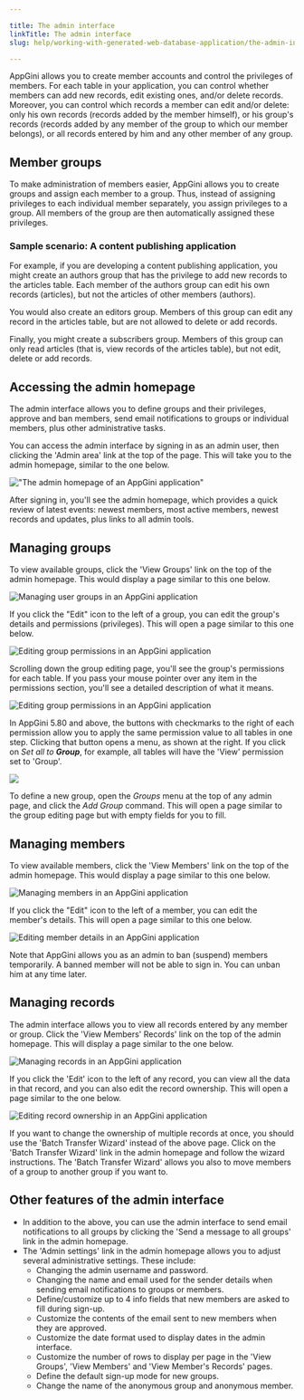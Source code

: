 ```yaml
---

title: The admin interface
linkTitle: The admin interface
slug: help/working-with-generated-web-database-application/the-admin-interface

---
```




AppGini allows you to create member accounts and control the privileges
of members. For each table in your application, you can control whether
members can add new records, edit existing ones, and/or delete records.
Moreover, you can control which records a member can edit and/or delete:
only his own records (records added by the member himself), or his
group's records (records added by any member of the group to which our
member belongs), or all records entered by him and any other member of
any group.

## Member groups

To make administration of members easier, AppGini allows you to create
groups and assign each member to a group. Thus, instead of assigning
privileges to each individual member separately, you assign privileges
to a group. All members of the group are then automatically assigned
these privileges.

### Sample scenario: A content publishing application

For example, if you are developing a content publishing application, you
might create an authors group that has the privilege to add new records
to the articles table. Each member of the authors group can edit his own
records (articles), but not the articles of other members (authors).

You would also create an editors group. Members of this group can edit
any record in the articles table, but are not allowed to delete or add
records.

Finally, you might create a subscribers group. Members of this group can
only read articles (that is, view records of the articles table), but
not edit, delete or add records.

## Accessing the admin homepage

The admin interface allows you to define groups and their privileges,
approve and ban members, send email notifications to groups or
individual members, plus other administrative tasks.

You can access the admin interface by signing in as an admin user, then clicking the 'Admin area' link at the top of the page. This will take you to the admin homepage, similar to the one below.

!["The admin homepage of an AppGini application"](https://cdn.bigprof.com/appgini-desktop/help/the-admin-interface-2.png "The admin homepage of an AppGini application")

After signing in, you'll see the admin homepage, which provides a quick
review of latest events: newest members, most active members, newest
records and updates, plus links to all admin tools.

## Managing groups

To view available groups, click the 'View Groups' link on the top of
the admin homepage. This would display a page similar to this one
below.


![Managing user groups in an AppGini application](https://cdn.bigprof.com/appgini-desktop/help/the-admin-interface-3.png "Managing user groups in an AppGini application")


If you click the \"Edit\" icon to the left of a group, you can edit the
group's details and permissions (privileges). This will open a page
similar to this one below.


![](https://cdn.bigprof.com/appgini-desktop/help/the-admin-interface-4.png "Editing group permissions in an AppGini application")


Scrolling down the group editing page, you'll see the group's
permissions for each table. If you pass your mouse pointer over any item
in the permissions section, you'll see a detailed description of what
it means.


![](https://cdn.bigprof.com/screencasts/admin-area-edit-group-permissions.png "Editing group permissions in an AppGini application")



In AppGini 5.80 and above, the buttons with checkmarks to the right of
each permission allow you to apply the same permission value to all
tables in one step. Clicking that button opens a menu, as shown at the
right. If you click on *Set all to **Group***, for example, all tables
will have the 'View' permission set to 'Group'.

![](https://cdn.bigprof.com/screencasts/admin-area-mass-edit-permission-for-all-tables.png)


To define a new group, open the *Groups* menu at the top of any admin
page, and click the *Add Group* command. This will open a page similar
to the group editing page but with empty fields for you to fill.

## Managing members

To view available members, click the 'View Members' link on the top of
the admin homepage. This would display a page similar to this one below.

![](https://cdn.bigprof.com/appgini-desktop/help/the-admin-interface-6.png "Managing members in an AppGini application")


If you click the \"Edit\" icon to the left of a member, you can edit the
member's details. This will open a page similar to this one below.


![](https://cdn.bigprof.com/appgini-desktop/help/the-admin-interface-7.png "Editing member details in an AppGini application")


Note that AppGini allows you as an admin to ban (suspend) members
temporarily. A banned member will not be able to sign in. You can unban
him at any time later.

## Managing records

The admin interface allows you to view all records entered by any member
or group. Click the 'View Members' Records' link on the top of the
admin homepage. This will display a page similar to the one below.


![](https://cdn.bigprof.com/appgini-desktop/help/the-admin-interface-8.png "Managing records in an AppGini application")


If you click the 'Edit' icon to the left of any record, you can view
all the data in that record, and you can also edit the record ownership.
This will open a page similar to the one below.


![](https://cdn.bigprof.com/screencasts/admin-area-edit-record-ownership.png "Editing record ownership in an AppGini application")


If you want to change the ownership of multiple records at once, you
should use the 'Batch Transfer Wizard' instead of the above page.
Click on the 'Batch Transfer Wizard' link in the admin homepage and
follow the wizard instructions. The 'Batch Transfer Wizard' allows you
also to move members of a group to another group if you want to.

## Other features of the admin interface


-   In addition to the above, you can use the admin interface to send
    email notifications to all groups by clicking the 'Send a message
    to all groups' link in the admin homepage.
-   The 'Admin settings' link in the admin homepage allows you to
    adjust several administrative settings. These include:
    -   Changing the admin username and password.
    -   Changing the name and email used for the sender details when
        sending email notifications to groups or members.
    -   Define/customize up to 4 info fields that new members are asked
        to fill during sign-up.
    -   Customize the contents of the email sent to new members when
        they are approved.
    -   Customize the date format used to display dates in the admin
        interface.
    -   Customize the number of rows to display per page in the 'View
        Groups', 'View Members' and 'View Member's Records' pages.
    -   Define the default sign-up mode for new groups.
    -   Change the name of the anonymous group and anonymous member.

